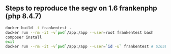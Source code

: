 ## Steps to reproduce the segv on 1.6 frankenphp (php 8.4.7)

```bash
docker build -t frankentest .
docker run --rm -it -v`pwd`/app:/app --user=root frankentest bash
composer install
exit
docker run --rm -it -v`pwd`/app:/app --user=`id -u` frankentest # SIGSEGV
```
